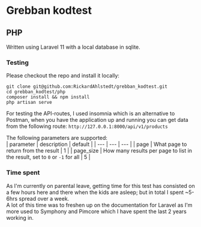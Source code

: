 # Grebban kodtest

## PHP
Written using Laravel 11 with a local database in sqlite.

### Testing
Please checkout the repo and install it locally:
```
git clone git@github.com:RickardAhlstedt/grebban_kodtest.git
cd grebban_kodtest/php
composer install && npm install
php artisan serve
```

For testing the API-routes, I used insomnia which is an alternative to Postman, when you have the application up and running you can get data from the following route:
`http://127.0.0.1:8000/api/v1/products`

The following parameters are supported:  
| parameter | description | default |
| --- | --- | --- |
| page | What page to return from the result | 1 |
| page_size | How many results per page to list in the result, set to `0` or `-1` for all | 5 |

### Time spent
As I'm currently on parental leave, getting time for this test has consisted on a few hours here and there when the kids are asleep; but in total I spent ~5-6hrs spread over a week.  
A lot of this time was to freshen up on the documentation for Laravel as I'm more used to Symphony and Pimcore which I have spent the last 2 years working in.